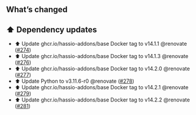 ## What’s changed

## ⬆️ Dependency updates

- ⬆️ Update ghcr.io/hassio-addons/base Docker tag to v14.1.1 @renovate ([#274](https://github.com/hassio-addons/addon-appdaemon/pull/274))
- ⬆️ Update ghcr.io/hassio-addons/base Docker tag to v14.1.3 @renovate ([#276](https://github.com/hassio-addons/addon-appdaemon/pull/276))
- ⬆️ Update ghcr.io/hassio-addons/base Docker tag to v14.2.0 @renovate ([#277](https://github.com/hassio-addons/addon-appdaemon/pull/277))
- ⬆️ Update Python to v3.11.6-r0 @renovate ([#278](https://github.com/hassio-addons/addon-appdaemon/pull/278))
- ⬆️ Update ghcr.io/hassio-addons/base Docker tag to v14.2.1 @renovate ([#279](https://github.com/hassio-addons/addon-appdaemon/pull/279))
- ⬆️ Update ghcr.io/hassio-addons/base Docker tag to v14.2.2 @renovate ([#281](https://github.com/hassio-addons/addon-appdaemon/pull/281))

